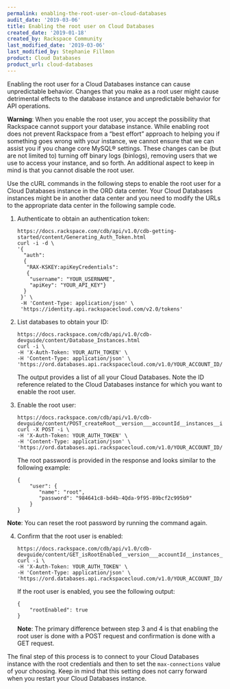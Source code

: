 ```yaml
---
permalink: enabling-the-root-user-on-cloud-databases
audit_date: '2019-03-06'
title: Enabling the root user on Cloud Databases
created_date: '2019-01-18'
created_by: Rackspace Community
last_modified_date: '2019-03-06'
last_modified_by: Stephanie Fillmon
product: Cloud Databases
product_url: cloud-databases
---
```


Enabling the root user for a Cloud Databases instance can cause unpredictable behavior. Changes that
you make as a root user might cause detrimental effects to the database instance and
unpredictable behavior for API operations. 

**Warning**: When you enable the root user, you accept the possibility that Rackspace cannot
support your database instance. While enabling root does not prevent Rackspace from a “best effort” approach
to helping you if something goes wrong with your instance, we cannot ensure that we can assist
you if you change core MySQL&reg; settings. These changes can be (but are not limited to) turning off
binary logs (binlogs), removing users that we use to access your instance, and so forth. An additional aspect to
keep in mind is that you cannot disable the root user.

Use the cURL commands in the following steps to enable the root user for a Cloud Databases instance in the ORD data center.
Your Cloud Databases instances might be in another data center and you need to modify the URLs to the
appropriate data center in the following sample code.

1. Authenticate to obtain an authentication token:

       https://docs.rackspace.com/cdb/api/v1.0/cdb-getting-started/content/Generating_Auth_Token.html
       curl -i -d \
       '{
         "auth":
         {
          "RAX-KSKEY:apiKeyCredentials":
          {
           "username": "YOUR_USERNAME",
           "apiKey": "YOUR_API_KEY"}
         }
        }' \
        -H 'Content-Type: application/json' \
        'https://identity.api.rackspacecloud.com/v2.0/tokens'

2. List databases to obtain your ID:

       https://docs.rackspace.com/cdb/api/v1.0/cdb-devguide/content/Database_Instances.html
       curl -i \
       -H 'X-Auth-Token: YOUR_AUTH_TOKEN' \
       -H 'Content-Type: application/json' \
       'https://ord.databases.api.rackspacecloud.com/v1.0/YOUR_ACCOUNT_ID/instances'

   The output provides a list of all your Cloud Databases. Note the ID reference
   related to the Cloud Databases instance for which you want to enable the root user.

3. Enable the root user:

       https://docs.rackspace.com/cdb/api/v1.0/cdb-devguide/content/POST_createRoot__version___accountId__instances__instanceId__root_.html
       curl -X POST -i \
       -H 'X-Auth-Token: YOUR_AUTH_TOKEN' \
       -H 'Content-Type: application/json' \
       'https://ord.databases.api.rackspacecloud.com/v1.0/YOUR_ACCOUNT_ID/instances/YOUR_INSTANCE_ID/root'

   The root password is provided in the response and looks similar to the following example:

       {
           "user": {
              "name": "root", 
              "password": "984641c8-bd4b-4Qda-9f95-89bcf2c995b9"
           }
       }

**Note**: You can reset the root password by running the command again.

4. Confirm that the root user is enabled:

       https://docs.rackspace.com/cdb/api/v1.0/cdb-devguide/content/GET_isRootEnabled__version___accountId__instances__instanceId__root_.html
       curl -i \
       -H 'X-Auth-Token: YOUR_AUTH_TOKEN' \
       -H 'Content-Type: application/json' \
       'https://ord.databases.api.rackspacecloud.com/v1.0/YOUR_ACCOUNT_ID/instances/YOUR_INSTANCE_ID/root'

   If the root user is enabled, you see the following output:

       {
           "rootEnabled": true
       }

   **Note**: The primary difference between step 3 and 4 is that enabling the root user is done with
   a POST request and confirmation is done with a GET request.

The final step of this process is to connect to your Cloud Databases instance with the root credentials and then
to set the `max-connections` value of your choosing. Keep in mind that this setting does not carry forward
when you restart your Cloud Databases instance.

